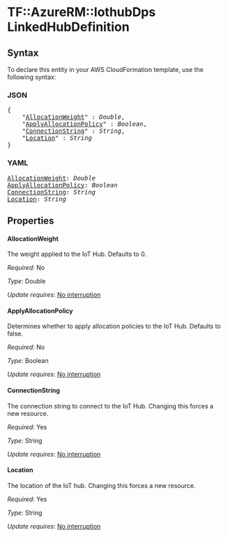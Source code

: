 # TF::AzureRM::IothubDps LinkedHubDefinition

## Syntax

To declare this entity in your AWS CloudFormation template, use the following syntax:

### JSON

<pre>
{
    "<a href="#allocationweight" title="AllocationWeight">AllocationWeight</a>" : <i>Double</i>,
    "<a href="#applyallocationpolicy" title="ApplyAllocationPolicy">ApplyAllocationPolicy</a>" : <i>Boolean</i>,
    "<a href="#connectionstring" title="ConnectionString">ConnectionString</a>" : <i>String</i>,
    "<a href="#location" title="Location">Location</a>" : <i>String</i>
}
</pre>

### YAML

<pre>
<a href="#allocationweight" title="AllocationWeight">AllocationWeight</a>: <i>Double</i>
<a href="#applyallocationpolicy" title="ApplyAllocationPolicy">ApplyAllocationPolicy</a>: <i>Boolean</i>
<a href="#connectionstring" title="ConnectionString">ConnectionString</a>: <i>String</i>
<a href="#location" title="Location">Location</a>: <i>String</i>
</pre>

## Properties

#### AllocationWeight

The weight applied to the IoT Hub. Defaults to 0.

_Required_: No

_Type_: Double

_Update requires_: [No interruption](https://docs.aws.amazon.com/AWSCloudFormation/latest/UserGuide/using-cfn-updating-stacks-update-behaviors.html#update-no-interrupt)

#### ApplyAllocationPolicy

Determines whether to apply allocation policies to the IoT Hub. Defaults to false.

_Required_: No

_Type_: Boolean

_Update requires_: [No interruption](https://docs.aws.amazon.com/AWSCloudFormation/latest/UserGuide/using-cfn-updating-stacks-update-behaviors.html#update-no-interrupt)

#### ConnectionString

The connection string to connect to the IoT Hub. Changing this forces a new resource.

_Required_: Yes

_Type_: String

_Update requires_: [No interruption](https://docs.aws.amazon.com/AWSCloudFormation/latest/UserGuide/using-cfn-updating-stacks-update-behaviors.html#update-no-interrupt)

#### Location

The location of the IoT hub. Changing this forces a new resource.

_Required_: Yes

_Type_: String

_Update requires_: [No interruption](https://docs.aws.amazon.com/AWSCloudFormation/latest/UserGuide/using-cfn-updating-stacks-update-behaviors.html#update-no-interrupt)

